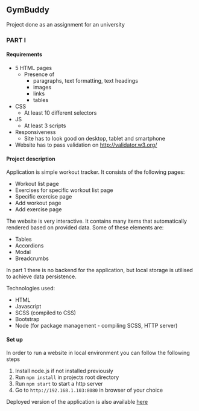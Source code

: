 ## GymBuddy

Project done as an assignment for an university

### PART I

#### Requirements

-   5 HTML pages
    -   Presence of
        -   paragraphs, text formatting, text headings
        -   images
        -   links
        -   tables
-   CSS
    -   At least 10 different selectors
-   JS
    -   At least 3 scripts
-   Responsiveness
    -   Site has to look good on desktop, tablet and smartphone
-   Website has to pass validation on http://validator.w3.org/

#### Project description

Application is simple workout tracker. It consists of the following pages:

-   Workout list page
-   Exercises for specific workout list page
-   Specific exercise page
-   Add workout page
-   Add exercise page

The website is very interactive. It contains many items that automatically rendered based on provided data.
Some of these elements are:

-   Tables
-   Accordions
-   Modal
-   Breadcrumbs

In part 1 there is no backend for the application, but local storage is utilised to achieve data persistence.

Technologies used:

-   HTML
-   Javascript
-   SCSS (compiled to CSS)
-   Bootstrap
-   Node (for package management - compiling SCSS, HTTP server)

#### Set up

In order to run a website in local environment you can follow the following steps

1. Install node.js if not installed previously
2. Run `npm install` in projects root directory
3. Run `npm start` to start a http server
4. Go to `http://192.168.1.103:8080` in browser of your choice

Deployed version of the application is also available [here](https://simple-gym-buddy.netlify.app/)
